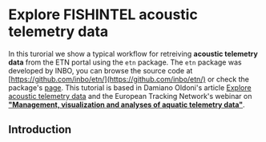
# Explore FISHINTEL acoustic telemetry data

In this turorial we show a typical workflow for retreiving **acoustic telemetry data** from the ETN portal using the `etn` package. The `etn` package was developed by INBO, you can browse the source code at [https://github.com/inbo/etn/](https://github.com/inbo/etn/) or check the package's [page](https://github.com/inbo/etn/). This tutorial is based in Damiano Oldoni's article [Explore acoustic telemetry data](https://inbo.github.io/etn/articles/acoustic_telemetry.html) and the European Tracking Network's webinar on **["Management, visualization and analyses of aquatic telemetry data"](https://www.youtube.com/watch?v=f37cDY71iqM)**.

## Introduction
